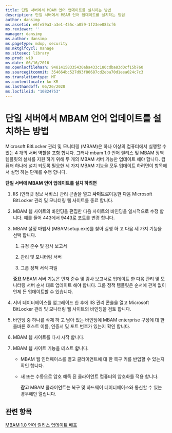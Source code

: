 ```yaml
---
title: 단일 서버에서 MBAM 언어 업데이트를 설치하는 방법
description: 단일 서버에서 MBAM 언어 업데이트를 설치하는 방법
author: dansimp
ms.assetid: e6fe59a3-a3e1-455c-a059-1f23ee083cf6
ms.reviewer: ''
manager: dansimp
ms.author: dansimp
ms.pagetype: mdop, security
ms.mktglfcycl: manage
ms.sitesec: library
ms.prod: w10
ms.date: 06/16/2016
ms.openlocfilehash: 94814158335430aba433c180cdba83d0cf15b760
ms.sourcegitcommit: 354664bc527d93f80687cd2eba70d1eea024c7c3
ms.translationtype: MT
ms.contentlocale: ko-KR
ms.lasthandoff: 06/26/2020
ms.locfileid: "10824753"
---
```

# 단일 서버에서 MBAM 언어 업데이트를 설치하는 방법


Microsoft BitLocker 관리 및 모니터링 (MBAM)은 하나 이상의 컴퓨터에서 실행할 수 있는 4 개의 서버 역할을 포함 합니다. 그러나 mbam 1.0 언어 릴리스 및 MBAM 정책 템플릿의 설치를 지원 하기 위해 두 개의 MBAM 서버 기능만 업데이트 해야 합니다. 컴퓨터 하나에 설치 되도록 필요한 세 가지 MBAM 기능을 모두 업데이트 하려면이 항목에서 설명 하는 단계를 수행 합니다.

**단일 서버에 MBAM 언어 업데이트를 설치 하려면**

1.  IIS (인터넷 정보 서비스) 관리 콘솔을 열고 **사이트로**이동한 다음 Microsoft BitLocker 관리 및 모니터링 웹 사이트를 종료 합니다.

2.  MBAM 웹 사이트의 바인딩을 편집한 다음 사이트의 바인딩을 일시적으로 수정 합니다. 예를 들어 443에서 9443로 포트를 변경 합니다.

3.  MBAM 설정 마법사 (MBAMsetup.exe)를 찾아 실행 하 고 다음 세 가지 기능을 선택 합니다.

    1.  규정 준수 및 감사 보고서

    2.  관리 및 모니터링 서버

    3.  그룹 정책 서식 파일

    **중요**  MBAM 서버 기능은 먼저 준수 및 감사 보고서로 업데이트 한 다음 관리 및 모니터링 서버 순서 대로 업데이트 해야 합니다. 그룹 정책 템플릿은 순서에 관계 없이 언제 든 업데이트할 수 있습니다.

     

4.  서버 데이터베이스를 업그레이드 한 후에 IIS 관리 콘솔을 열고 Microsoft BitLocker 관리 및 모니터링 웹 사이트의 바인딩을 검토 합니다.

5.  바인딩 중 하나를 삭제 하 고 남아 있는 바인딩에 MBAM enterprise 구성에 대 한 올바른 호스트 이름, 인증서 및 포트 번호가 있는지 확인 합니다.

6.  MBAM 웹 사이트를 다시 시작 합니다.

7.  MBAM 웹 사이트 기능을 테스트 합니다.

    -   MBAM 웹 인터페이스를 열고 클라이언트에 대 한 복구 키를 반입할 수 있는지 확인 합니다.

    -   새 또는 수동으로 암호 해독 된 클라이언트 컴퓨터의 암호화를 적용 합니다.

        **참고**  MBAM 클라이언트는 복구 및 하드웨어 데이터베이스와 통신할 수 있는 경우에만 열립니다.

         

## 관련 항목


[MBAM 1.0 언어 릴리스 업데이트 배포](deploying-the-mbam-10-language-release-update.md)

 

 





